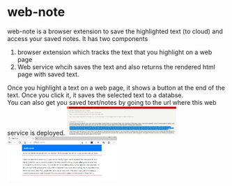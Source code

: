 # web-note
web-note is a browser extension to save the highlighted text (to cloud) and access your saved notes. It has two components
1. browser extension which tracks the text that you highlight on a web page
2. Web service whcih saves the text and also returns the rendered html page with saved text. 

Once you highlight a text on a web page, it shows a button at the end of the text. Once you click it, it saves the selected text to a databse.  
You can also get you saved text/notes by going to the url where this web service is deployed.
<img src="/images/hl1.JPG" width="50%">  <img src="/images/hl2.JPG" width="50%">

